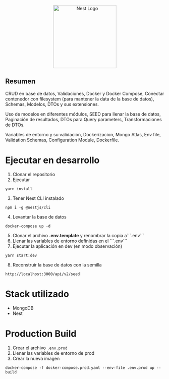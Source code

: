 <p align="center">
  <a href="http://nestjs.com/" target="blank"><img src="https://nestjs.com/img/logo-small.svg" width="200" alt="Nest Logo" /></a>
</p>

## Resumen

CRUD en base de datos, Validaciones, Docker y Docker Compose, Conectar contenedor con filesystem (para mantener la data de la base de datos), Schemas, Modelos, DTOs y sus extensiones.

Uso de modelos en diferentes módulos, SEED para llenar la base de datos, Paginación de resultados, DTOs para Query parameters, Transformaciones de DTOs.

Variables de entorno y su validación, Dockerizacion, Mongo Atlas, Env file, Validation Schemas, Configuration Module, Dockerfile.

# Ejecutar en desarrollo

1. Clonar el repositorio
2. Ejecutar
```
yarn install
```
3. Tener Nest CLI instalado
```
npm i -g @nestjs/cli
```
4. Levantar la base de datos
```
docker-compose up -d
```
5. Clonar el archivo __.env.template__ y renombrar la copia a´´´.env´´´
6. Llenar las variables de entorno definidas en el ´´´.env```
7. Ejecutar la aplicación en dev (en modo observación)
```
yarn start:dev
```
8. Reconstruir la base de datos con la semilla
```
http://localhost:3000/api/v2/seed
```

# Stack utilizado
* MongoDB
* Nest

# Production Build
1. Crear el archivo ```.env.prod```
2. Llenar las variables de entorno de prod
3. Crear la nueva imagen
```
docker-compose -f docker-compose.prod.yaml --env-file .env.prod up --build
```